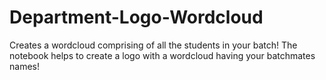 # Department-Logo-Wordcloud

Creates a wordcloud comprising of all the students in your batch!
The notebook helps to create a logo with a wordcloud having your batchmates names!
